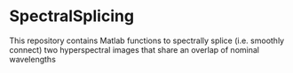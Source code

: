 # SpectralSplicing
This repository contains Matlab functions to spectrally splice (i.e. smoothly connect) two hyperspectral images that share an overlap of nominal wavelengths
